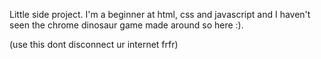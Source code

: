 Little side project. I'm a beginner at html, css and javascript and I haven't seen the chrome dinosaur game made around so here :). 

(use this dont disconnect ur internet frfr)
